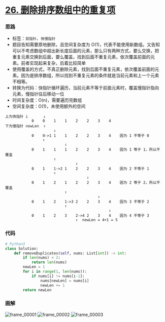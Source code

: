 # [26. 删除排序数组中的重复项](https://leetcode-cn.com/problems/remove-duplicates-from-sorted-array/)

<!--![image-20200101180934805](https://deppwang.oss-cn-beijing.aliyuncs.com/blog/2020-01-01-100934.png)-->

### 思路

- 标签：`双指针`、`快慢指针`
- 题目告知需要原地删除，且空间复杂度为 O(1)，代表不能使用新数组。又告知可以不考虑数组中超出新长度后面的元素，那么只有两种方式，要么交换，把重复元素交换到后面，要么覆盖，找到后面不重复元素，依次覆盖前面的元素。前者实现起来复杂，后着比较简单
- 使用覆盖的方式，不真正删除元素，找到后面不重复元素，依次覆盖前面的元素。因为是排序数组，所以找到不重复元素的条件就是当前元素和上一个元素不相等。
- 转换为代码：快指针循环遍历，当前元素不等于前面元素时，覆盖慢指针指向元素，慢指针往后移动一位
- 时间复杂度：O(n)，需要遍历完数组
- 空间复杂度：O(1)，未使用额外的空间


```
上为快指针 i       ↓
            0    0    1    1    2    2    3    4 
下为慢指针 newLen  ↑
                      ↓
            0    0->1 1    1    2    2    3    4    因为 1 不等于 0
                 ↑
                           ↓
            0    1    1    1    2    2    3    4    因为 1 等于 1，所以不覆盖
                      ↑
                                ↓
            0    1    1->2 1    2    2    3    4    因为 2 不等于 1
                      ↑
                                     ↓
            0    1    2    1    2    2    3    4    因为 2 等于 2，所以不覆盖
                           ↑
                                          ↓
            0    1    2    1->3 2    2    3    4    因为 3 不等于 2
                           ↑
                                               ↓
            0    1    2    3    2->4 2    3    4    因为 4 不等于 3
                                ↑  newLen = 4+1 = 5
```


### 代码

```python
# Python3
class Solution:
    def removeDuplicates(self, nums: List[int]) -> int:
        if len(nums) < 2:
            return len(nums)
        newLen = 1
        for i in range(1, len(nums)):
            if nums[i] != nums[i-1]:
                nums[newLen] = nums[i]
                newLen += 1
        return newLen
```
### 画解

![frame_00001](https://deppwang.oss-cn-beijing.aliyuncs.com/blog/2019-12-22-020727.jpg)
![frame_00002](https://deppwang.oss-cn-beijing.aliyuncs.com/blog/2019-12-22-020729.jpg)
![frame_00003](https://deppwang.oss-cn-beijing.aliyuncs.com/blog/2019-12-22-020730.jpg)